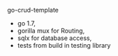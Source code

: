 go-crud-template

 - go 1.7,
 - gorilla mux for Routing,
 - sqlx for database access,
 - tests from build in testing library
